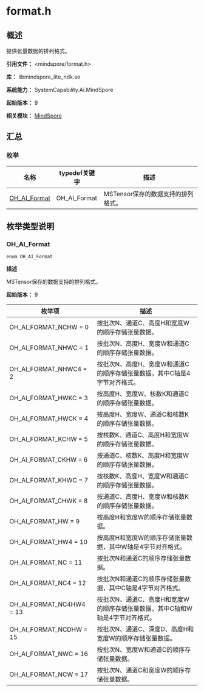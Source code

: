 # format.h
<!--Kit_MindSpore Lite Kit--><!--System_AI-->

## 概述

提供张量数据的排列格式。

**引用文件：** <mindspore/format.h>

**库：** libmindspore_lite_ndk.so

**系统能力：** SystemCapability.Ai.MindSpore

**起始版本：** 9

**相关模块：** [MindSpore](capi-mindspore.md)

## 汇总

### 枚举

| 名称 | typedef关键字 | 描述 |
| -- | -- | -- |
| [OH_AI_Format](#oh_ai_format) | OH_AI_Format | MSTensor保存的数据支持的排列格式。 |

## 枚举类型说明

### OH_AI_Format

```
enum OH_AI_Format
```

**描述**

MSTensor保存的数据支持的排列格式。

**起始版本：** 9

| 枚举项 | 描述 |
| -- | -- |
| OH_AI_FORMAT_NCHW = 0 | 按批次N、通道C、高度H和宽度W的顺序存储张量数据。 |
| OH_AI_FORMAT_NHWC = 1 | 按批次N、高度H、宽度W和通道C的顺序存储张量数据。 |
| OH_AI_FORMAT_NHWC4 = 2 | 按批次N、高度H、宽度W和通道C的顺序存储张量数据，其中C轴是4字节对齐格式。 |
| OH_AI_FORMAT_HWKC = 3 | 按高度H、宽度W、核数K和通道C的顺序存储张量数据。 |
| OH_AI_FORMAT_HWCK = 4 | 按高度H、宽度W、通道C和核数K的顺序存储张量数据。 |
| OH_AI_FORMAT_KCHW = 5 | 按核数K、通道C、高度H和宽度W的顺序存储张量数据。 |
| OH_AI_FORMAT_CKHW = 6 | 按通道C、核数K、高度H和宽度W的顺序存储张量数据。 |
| OH_AI_FORMAT_KHWC = 7 | 按核数K、高度H、宽度W和通道C的顺序存储张量数据。 |
| OH_AI_FORMAT_CHWK = 8 | 按通道C、高度H、宽度W和核数K的顺序存储张量数据。 |
| OH_AI_FORMAT_HW = 9 | 按高度H和宽度W的顺序存储张量数据。 |
| OH_AI_FORMAT_HW4 = 10 | 按高度H和宽度W的顺序存储张量数据，其中W轴是4字节对齐格式。 |
| OH_AI_FORMAT_NC = 11 | 按批次N和通道C的顺序存储张量数据。 |
| OH_AI_FORMAT_NC4 = 12 | 按批次N和通道C的顺序存储张量数据，其中C轴是4字节对齐格式。 |
| OH_AI_FORMAT_NC4HW4 = 13 | 按批次N、通道C、高度H和宽度W的顺序存储张量数据，其中C轴和W轴是4字节对齐格式。 |
| OH_AI_FORMAT_NCDHW = 15 | 按批次N、通道C、深度D、高度H和宽度W的顺序存储张量数据。 |
| OH_AI_FORMAT_NWC = 16 | 按批次N、宽度W和通道C的顺序存储张量数据。 |
| OH_AI_FORMAT_NCW = 17 | 按批次N、通道C和宽度W的顺序存储张量数据。 |


